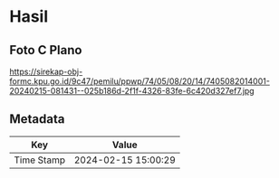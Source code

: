 # Hasil

## Foto C Plano

https://sirekap-obj-formc.kpu.go.id/9c47/pemilu/ppwp/74/05/08/20/14/7405082014001-20240215-081431--025b186d-2f1f-4326-83fe-6c420d327ef7.jpg


## Metadata

| Key        | Value               |
| ---------- | ------------------- |
| Time Stamp | 2024-02-15 15:00:29 |



